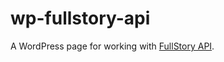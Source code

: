 # wp-fullstory-api
A WordPress page for working with [FullStory API](http://help.fullstory.com/11269-Develop).
